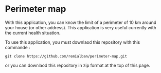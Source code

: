 # Perimeter map
With this application, you can know the limit of a perimeter of 10 km around your house (or other address). This application is very useful currently with the current health situation.

To use this application, you must downlaod this repository with this commande :
```
git clone https://github.com/remialban/perimeter-map.git
```
or you can downlaod this repository in zip format at the top of this page.
